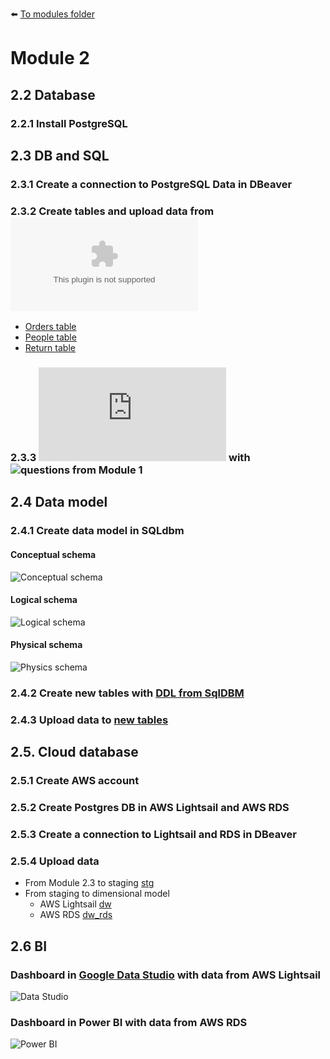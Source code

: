 :arrow_left: [To modules folder](https://github.com/AtamasBass/DE-101)
# Module 2
## 2.2 Database
### 2.2.1 Install PostgreSQL
## 2.3 DB and SQL
### 2.3.1 Create a connection to PostgreSQL Data in DBeaver
### 2.3.2 Create tables and upload data from ![Superstore Excel](https://github.com/AtamasBass/DE-101/blob/master/Module1/Sample%20-%20Superstore%20O.Atamas.xlsx)
* [Orders table](https://github.com/AtamasBass/DE-101/blob/master/Module2/2.3_SQL/2.3-2_Orders.sql)
* [People table](https://github.com/AtamasBass/DE-101/blob/master/Module2/2.3_SQL/2.3-2_People.sql)
* [Return table](https://github.com/AtamasBass/DE-101/blob/master/Module2/2.3_SQL/2.3-2_Returns.sql)
### 2.3.3 ![SQL script](https://github.com/AtamasBass/DE-101/blob/master/Module2/2.3_SQL/2.3-3_Questions_module1.sql) with ![questions from Module 1](https://github.com/Data-Learn/data-engineering/tree/master/DE-101%20Modules/Module01/DE%20-%20101%20Lab%201.1#%D0%B0%D0%BD%D0%B0%D0%BB%D0%B8%D1%82%D0%B8%D0%BA%D0%B0-%D0%B2-excel)
## 2.4 Data model
### 2.4.1 Create data model in SQLdbm
#### Conceptual schema
![Conceptual schema](https://raw.githubusercontent.com/AtamasBass/DE-101/master/Module2/2.4_Data_models/2.4-1_Conceptual_model.png)
#### Logical schema
![Logical schema](https://raw.githubusercontent.com/AtamasBass/DE-101/master/Module2/2.4_Data_models/2.4-1_Logical_model.png)
#### Physical schema
![Physics schema](https://raw.githubusercontent.com/AtamasBass/DE-101/master/Module2/2.4_Data_models/2.4-1_Physics_model.png)
### 2.4.2 Create new tables with [DDL from SqlDBM](https://github.com/AtamasBass/DE-101/blob/master/Module2/2.4_Data_models/2.4-2_Create(SqlDBM_PostgreSQL).sql)
### 2.4.3 Upload data to [new tables](https://github.com/AtamasBass/DE-101/blob/master/Module2/2.4_Data_models/2.4-3_Upload_data.sql)
## 2.5. Cloud database
### 2.5.1 Create AWS account
### 2.5.2 Create Postgres DB in AWS Lightsail and AWS RDS
### 2.5.3 Create a connection to Lightsail and RDS in DBeaver
### 2.5.4 Upload data 
* From Module 2.3 to staging [stg](https://github.com/AtamasBass/DE-101/blob/master/Module2/2.5_AWS/2.5-4_Stg_orders.sql)
* From staging to dimensional model
  * AWS Lightsail [dw](https://github.com/AtamasBass/DE-101/blob/master/Module2/2.5_AWS/2.5-4_DW_AWS_Lightsail.sql)
  * AWS RDS [dw_rds](https://github.com/AtamasBass/DE-101/blob/master/Module2/2.5_AWS/2.5-4_DW_AWS_RDS.sql) 
## 2.6 BI
### Dashboard in [Google Data Studio](https://datastudio.google.com/reporting/e3a1b305-2ca3-4070-9a43-2fe16615d686) with data from AWS Lightsail
![Data Studio](https://github.com/AtamasBass/DE-101/blob/master/Module2/2.6_BI/2.6_Superstore_Dashboard_PNG(AWS_Lightsail).png)
### Dashboard in Power BI with data from AWS RDS 
![Power BI](https://github.com/AtamasBass/DE-101/blob/master/Module2/2.6_BI/2.6_Superstore_Dashboard_PNG(AWS_RDS).png)
